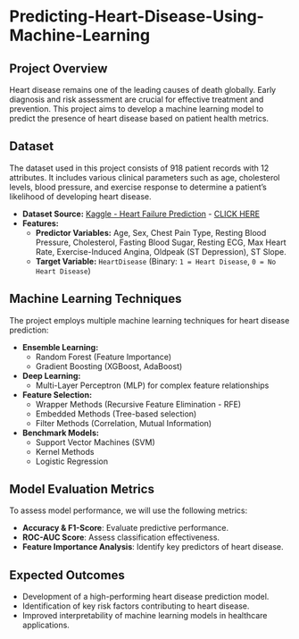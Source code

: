# Predicting-Heart-Disease-Using-Machine-Learning


## Project Overview
Heart disease remains one of the leading causes of death globally. Early diagnosis and risk assessment are crucial for effective treatment and prevention. This project aims to develop a machine learning model to predict the presence of heart disease based on patient health metrics.

## Dataset
The dataset used in this project consists of 918 patient records with 12 attributes. It includes various clinical parameters such as age, cholesterol levels, blood pressure, and exercise response to determine a patient’s likelihood of developing heart disease.

- **Dataset Source:** [Kaggle - Heart Failure Prediction](https://www.kaggle.com/datasets/fedesoriano/heart-failure-prediction) - [CLICK HERE](https://github.com/MK-Github03/Predicting-Heart-Disease-Using-Machine-Learning-techniques/blob/main/heart.csv)
- **Features:**
  - **Predictor Variables:** Age, Sex, Chest Pain Type, Resting Blood Pressure, Cholesterol, Fasting Blood Sugar, Resting ECG, Max Heart Rate, Exercise-Induced Angina, Oldpeak (ST Depression), ST Slope.
  - **Target Variable:** `HeartDisease` (Binary: `1 = Heart Disease`, `0 = No Heart Disease`)

## Machine Learning Techniques
The project employs multiple machine learning techniques for heart disease prediction:

- **Ensemble Learning:** 
  - Random Forest (Feature Importance)
  - Gradient Boosting (XGBoost, AdaBoost)
- **Deep Learning:** 
  - Multi-Layer Perceptron (MLP) for complex feature relationships
- **Feature Selection:** 
  - Wrapper Methods (Recursive Feature Elimination - RFE)
  - Embedded Methods (Tree-based selection)
  - Filter Methods (Correlation, Mutual Information)
- **Benchmark Models:** 
  - Support Vector Machines (SVM)
  - Kernel Methods
  - Logistic Regression

## Model Evaluation Metrics
To assess model performance, we will use the following metrics:

- **Accuracy & F1-Score**: Evaluate predictive performance.
- **ROC-AUC Score**: Assess classification effectiveness.
- **Feature Importance Analysis**: Identify key predictors of heart disease.

## Expected Outcomes
- Development of a high-performing heart disease prediction model.
- Identification of key risk factors contributing to heart disease.
- Improved interpretability of machine learning models in healthcare applications.


